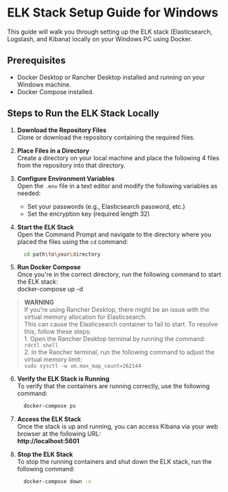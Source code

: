 # ELK Stack Setup Guide for Windows

This guide will walk you through setting up the ELK stack (Elasticsearch, Logstash, and Kibana) locally on your Windows PC using Docker.

## Prerequisites
- Docker Desktop or Rancher Desktop installed and running on your Windows machine.
- Docker Compose installed.

## Steps to Run the ELK Stack Locally

1. **Download the Repository Files**  
   Clone or download the repository containing the required files.


2. **Place Files in a Directory**  
   Create a directory on your local machine and place the following 4 files from the repository into that directory.


3. **Configure Environment Variables**  
   Open the `.env` file in a text editor and modify the following variables as needed:  
   - Set your passwords (e.g., Elasticsearch password, etc.)
   - Set the encryption key (required length 32)


4. **Start the ELK Stack**  
   Open the Command Prompt and navigate to the directory where you placed the files using the `cd` command:
   ```bash
     cd path\to\your\directory
   ```

   
6. **Run Docker Compose**  
   Once you're in the correct directory, run the following command to start the ELK stack:  
     docker-compose up -d

   
>   **WARNING**  
>If you're using Rancher Desktop, there might be an issue with the virtual memory allocation for Elasticsearch.  
> This can cause the Elasticsearch container to fail to start. To resolve this, follow these steps:  
>      1. Open the Rancher Desktop terminal by running the command:  
>      ```
>         rdctl shell  
>      ```  
>      2. In the Rancher terminal, run the following command to adjust the virtual memory limit:  
>      ```
>         sudo sysctl -w vm.max_map_count=262144
>      ```


6. **Verify the ELK Stack is Running**  
   To verify that the containers are running correctly, use the following command:
   ```bash
     docker-compose ps
   ```


8. **Access the ELK Stack**  
   Once the stack is up and running, you can access Kibana via your web browser at the following URL:  
     **http://localhost:5601**

   
9. **Stop the ELK Stack**  
   To stop the running containers and shut down the ELK stack, run the following command:
   ```bash
     docker-compose down -v
   ```


